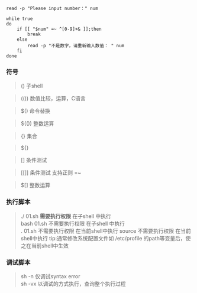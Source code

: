 ```shell
read -p "Please input number：" num

while true
do
    if [[ "$num" =~ ^[0-9]+& ]];then
        break
    else
        read -p "不是数字，请重新输入数值： " num
    fi
done
```
### 符号

>() 子shell  

>(()) 数值比较，运算，C语言  

>$() 命令替换  

>$(()) 整数运算  

>{} 集合  

>${}  

>[] 条件测试  

>[[]] 条件测试 支持正则 =~  

>$[] 整数运算  

### 执行脚本

>./  01.sh        **需要执行权限** 在子shell 中执行  
>bash 01.sh        不需要执行权限   在子shell 中执行  
>. 01.sh          不需要执行权限   在当前shell中执行
>source            不需要执行权限  在当前shell中执行
tip:通常修改系统配置文件如 /etc/profile 的path等变量后，使之在当前shell中生效

### 调试脚本
>sh -n  仅调试syntax error  
>sh -vx  以调试的方式执行，查询整个执行过程  
